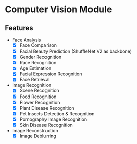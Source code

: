 # Computer Vision Module
## Features
* Face Analysis
    - [x] Face Comparison
    - [x] Facial Beauty Prediction (ShuffleNet V2 as backbone)
    - [x] Gender Recognition
    - [x] Race Recognition
    - [x] Age Estimation
    - [x] Facial Expression Recognition
    - [x] Face Retrieval
* Image Recognition
    - [x] Scene Recognition
    - [x] Food Recognition
    - [x] Flower Recognition
    - [x] Plant Disease Recognition
    - [x] Pet Insects Detection & Recognition
    - [x] Pornography Image Recognition
    - [x] Skin Disease Recognition
* Image Reconstruction
    - [x] Image Deblurring
